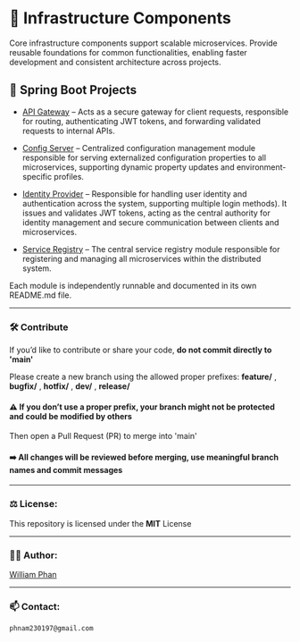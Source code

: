 
# 🔧 Infrastructure Components

Core infrastructure components support scalable microservices. Provide reusable foundations for common functionalities, enabling faster development and consistent architecture across projects.

## 📁 Spring Boot Projects

- [API Gateway](./api-gateway) – Acts as a secure gateway for client requests, responsible for routing, authenticating JWT tokens, and forwarding validated requests to internal APIs.

- [Config Server](./config-server) – Centralized configuration management module responsible for serving externalized configuration properties to all microservices, supporting dynamic property updates and environment-specific profiles.

- [Identity Provider](./identity-provider) – Responsible for handling user identity and authentication across the system, supporting multiple login methods). It issues and validates JWT tokens, acting as the central authority for identity management and secure communication between clients and microservices.

- [Service Registry](./service-registry) – The central service registry module responsible for registering and managing all microservices within the distributed system.

Each module is independently runnable and documented in its own README.md file.

---

### 🛠 Contribute

If you’d like to contribute or share your code, **do not commit directly to 'main'**

Please create a new branch using the allowed proper prefixes: **feature/** , **bugfix/** , **hotfix/** , **dev/** , **release/**

#### ⚠️ If you don’t use a proper prefix, your branch might not be protected and could be modified by others

Then open a Pull Request (PR) to merge into 'main'

#### ➡️ All changes will be reviewed before merging, use meaningful branch names and commit messages

---

### ⚖️ License:
This repository is licensed under the **MIT** License

---

### 🧑‍💻 Author:
[William Phan](https://github.com/wliamp)

---

### 📫 Contact:
`phnam230197@gmail.com`
